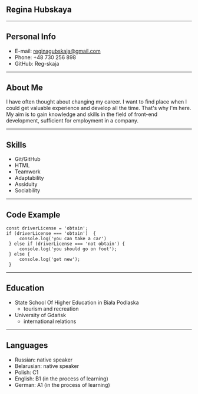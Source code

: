 ## Regina Hubskaya
---
## Personal Info
* E-mail: reginagubskaja@gmail.com
* Phone: +48 730 256 898 
* GitHub: Reg-skaja
---
## About Me
I have often thought about changing my career. I want to find place when I could get valuable experience and develop all the time. That's why I'm here. My aim is to gain knowledge and skills in the field of front-end development, sufficient for employment in a company.

---
## Skills
* Git/GitHub
* HTML 
* Teamwork
* Adaptability
* Assiduity
* Sociability
---
## Code Example 
```
const driverLicense = 'obtain';
if (driverLicense === 'obtain')  {
     console.log('you can take a car')
 } else if (driverLicense === 'not obtain') {
     console.log('you should go on foot');
 } else {
     console.log('get new');
 }
```
---
## Education
* State School Of Higher Education in Biała Podlaska 
    * tourism and recreation
* University of Gdańsk
    * international relations
---
## Languages
* Russian: native speaker
* Belarusian: native speaker
* Polish: C1
* English: B1 (in the process of learning)
* German: A1 (in the process of learning)